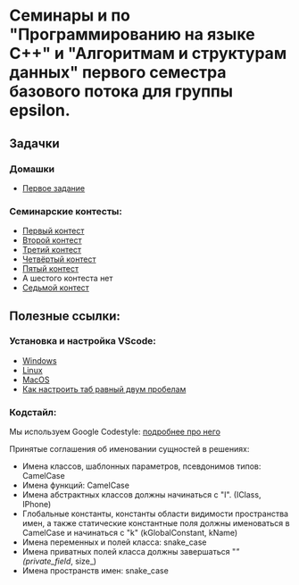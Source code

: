 # Семинары и по "Программированию на языке С++" и "Алгоритмам и структурам данных" первого семестра базового потока для группы epsilon.


## Задачки
### Домашки

- [Первое задание](https://contest.yandex.ru/contest/41104/enter)


### Семинарские контесты:
- [Первый контест](https://contest.yandex.ru/contest/39872/enter/)
- [Второй контест](https://contest.yandex.ru/contest/40251/enter/)
- [Третий контест](https://contest.yandex.ru/contest/40457/problems/)
- [Четвёртый контест](https://contest.yandex.ru/contest/40711/standings)
- [Пятый контест](https://contest.yandex.ru/contest/40878/standings)
- А шестого контеста нет
- [Седьмой контест](https://contest.yandex.ru/contest/41401/problems/)

## Полезные ссылки:

### Установка и настройка VScode:
- [Windows](https://code.visualstudio.com/docs/cpp/config-wsl)
- [Linux](https://code.visualstudio.com/docs/cpp/config-linux)
- [MacOS](https://code.visualstudio.com/docs/cpp/config-clang-mac)
- [Как настроить таб равный двум пробелам](https://stackoverflow.com/questions/29972396/how-can-i-customize-the-tab-to-space-conversion-factor)

### Кодстайл:
Мы используем Google Codestyle: [подробнее про него](https://google.github.io/styleguide/cppguide.html) 

Принятые соглашения об именовании сущностей в решениях: 

- Имена классов, шаблонных параметров, псевдонимов типов: CamelCase 
- Имена функций: CamelCase
- Имена абстрактных классов должны начинаться с "I". (IClass, IPhone)
- Глобальные константы, константы области видимости пространства имен, а также статические константные поля должны именоваться в CamelCase и начинаться с "k" (kGlobalConstant, kName)
- Имена переменных и полей класса: snake_case
- Имена приватных полей класса должны завершаться "_" (private_field_, size_)
- Имена пространств имен: snake_case
